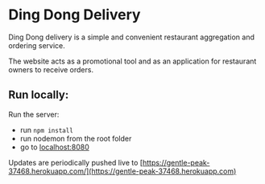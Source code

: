 Ding Dong Delivery
=======

Ding Dong delivery is a simple and convenient restaurant aggregation and ordering service.

The website acts as a promotional tool and as an application for restaurant owners to receive orders.

Run locally:
-----------
  
 Run the server:
 
  * run `npm install`
  * run nodemon from the root folder
  * go to [localhost:8080](localhost:8080)
 

Updates are periodically pushed live to [https://gentle-peak-37468.herokuapp.com/](https://gentle-peak-37468.herokuapp.com)